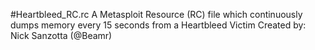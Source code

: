#Heartbleed_RC.rc
A Metasploit Resource (RC) file which continuously dumps memory every 15 seconds from a Heartbleed Victim
Created by: Nick Sanzotta (@Beamr)
